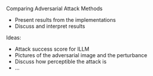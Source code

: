 


Comparing Adversarial Attack Methods

- Present results from the implementations
- Discuss and interpret results


Ideas:
- Attack success score for ILLM
- Pictures of the adversarial image and the perturbance
- Discuss how perceptible the attack is
- ...